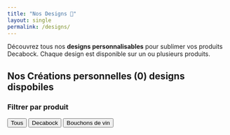 ```yaml
---
title: "Nos Designs 🎨"
layout: single
permalink: /designs/
---
```


Découvrez tous nos **designs personnalisables** pour sublimer vos produits Decabock. Chaque design est disponible sur un ou plusieurs produits.

## Nos Créations personnelles <span id="design-count">(0) designs dispobiles</span>
### Filtrer par produit
<div class="filter-container">
  <button class="filter-button active" data-filter="all">Tous</button>
  <button class="filter-button" data-filter="Decabock">Decabock</button>
  <button class="filter-button" data-filter="Bouchons de vin">Bouchons de vin</button>
  <!-- <button class="filter-button" data-filter="Planche à découper">Planche à découper</button>
  <button class="filter-button" data-filter="Porte-clés">Porte-clés</button> -->
</div>

<div class="designs-grid">

</div>

<script>
  // Position initiale des carrousels
  let currentSlide = {};
  let allDesigns = []; // Stocke tous les designs
  let activeFilters = new Set(); // Stocke les filtres actifs

  // Fonction pour déplacer les slides
  function moveSlide(step, carouselId) {
    if (!currentSlide[carouselId]) {
      currentSlide[carouselId] = 0;
    }
    
    const carousel = document.getElementById(carouselId);
    const slides = carousel.querySelectorAll('.design-carousel-slide');
    const totalSlides = slides.length;

    // Mise à jour de la position actuelle
    currentSlide[carouselId] += step;

    // Gestion des limites
    if (currentSlide[carouselId] < 0) {
      currentSlide[carouselId] = totalSlides - 1;
    } else if (currentSlide[carouselId] >= totalSlides) {
      currentSlide[carouselId] = 0;
    }

    // Déplacement du carrousel
    carousel.querySelector('.design-carousel-inner').style.transform = `translateX(-${currentSlide[carouselId] * 100}%)`;
  }

  // Fonction pour filtrer les designs
  function filterDesigns() {
    const designsGrid = document.querySelector('.designs-grid');
    designsGrid.innerHTML = ''; // Vide la grille

    let filteredDesigns = allDesigns;

    // Si aucun filtre n'est actif ou si "Tous" est sélectionné
    if (activeFilters.size === 0 || activeFilters.has('all')) {
      filteredDesigns = allDesigns;
    } else {
      // Filtrer les designs qui correspondent à tous les filtres actifs
      filteredDesigns = allDesigns.filter(design =>
        Array.from(activeFilters).every(filter =>
          design.products.includes(filter)
        )
      );
    }

    // Mettre à jour le compteur de designs
    document.getElementById('design-count').textContent = `(${filteredDesigns.length})`;

    if (filteredDesigns.length === 0) {
      designsGrid.innerHTML = '<p class="no-results">Aucun design disponible pour ces produits.</p>';
      return;
    }

    filteredDesigns.forEach((design) => {
      const designCard = document.createElement('div');
      designCard.className = 'design-card';
      designCard.innerHTML = `
        <div class="design-header">
          <h3 class="design-name">${design.name}</h3>
          <p class="design-id">🆔 ID: ${design.id}</p>
        </div>
        <div class="design-carousel-container">
          <div class="design-carousel" id="carousel-${design.id}">
            <div class="design-carousel-inner">
              ${design.images.map((image, imgIndex) => `
                <div class="design-carousel-slide">
                  <img src="${image}" alt="${design.name} - Vue ${imgIndex + 1}" class="design-carousel-img">
                </div>
              `).join('')}
            </div>
          </div>
          <button class="design-carousel-button prev" onclick="moveSlide(-1, 'carousel-${design.id}')">❮</button>
          <button class="design-carousel-button next" onclick="moveSlide(1, 'carousel-${design.id}')">❯</button>
        </div>
        <p class="design-products">📌 Disponible sur : ${design.products.join(', ')}</p>
      `;
      designsGrid.appendChild(designCard);
    });
  }

  // Fonction pour charger le fichier JSON
  async function loadDesigns() {
    try {
      const response = await fetch('/assets/data/designs.json');
      if (!response.ok) {
        throw new Error('Erreur lors du chargement des designs');
      }
      allDesigns = await response.json();
      filterDesigns(); // Affiche tous les designs au chargement
    } catch (error) {
      console.error('Erreur:', error);
    }
  }

  // Charger les designs au chargement de la page
  document.addEventListener("DOMContentLoaded", () => {
    loadDesigns();

    // Ajouter les écouteurs d'événements aux boutons de filtrage
    document.querySelectorAll('.filter-button').forEach(button => {
      button.addEventListener('click', () => {
        // Si le bouton "Tous" est cliqué
        if (button.dataset.filter === 'all') {
          // Réinitialiser les filtres
          activeFilters.clear();
          document.querySelectorAll('.filter-button').forEach(btn => btn.classList.remove('active'));
          button.classList.add('active');
          filterDesigns();
          return;
        }

        // Basculer l'état actif du bouton
        button.classList.toggle('active');

        // Si le bouton est actif, ajouter le filtre
        if (button.classList.contains('active')) {
          activeFilters.add(button.dataset.filter);
        } else {
          // Sinon, retirer le filtre
          activeFilters.delete(button.dataset.filter);
        }

        // Si aucun filtre n'est actif, réactiver "Tous"
        if (activeFilters.size === 0) {
          document.querySelector('.filter-button[data-filter="all"]').classList.add('active');
        } else {
          // Désactiver "Tous" si d'autres filtres sont actifs
          document.querySelector('.filter-button[data-filter="all"]').classList.remove('active');
        }

        // Appliquer les filtres
        filterDesigns();
      });
    });
  });
</script>